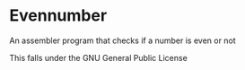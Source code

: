 # Evennumber
An assembler program that checks if a number is even or not

This falls under the GNU General Public License

